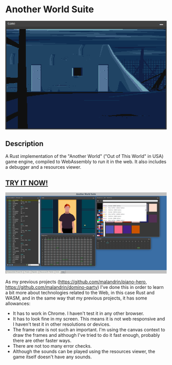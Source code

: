 # Another World Suite

![Screenshot](screenshots/game.gif)

## Description

A Rust implementation of the "Another World" ("Out of This World" in USA) game engine, compiled to WebAssembly to run it in the web. It also includes a debugger and a resources viewer. 

## [TRY IT NOW!](https://malandrin.github.io/another-world-suite/)

![Screenshot](screenshots/suite.png)

As my previous projects (https://github.com/malandrin/piano-hero, https://github.com/malandrin/domino-party) I've done this in order to learn a bit more about technologies related to the Web, in this case Rust and WASM, and in the same way that my previous projects, it has some allowances:

- It has to work in Chrome. I haven't test it in any other browser.
- It has to look fine in my screen. This means it is not web responsive and I haven't test it in other resolutions or devices.
- The frame rate is not such an important. I'm using the canvas context to draw the frames and although I've tried to do it fast enough, probably there are other faster ways.
- There are not too many error checks.
- Although the sounds can be played using the resources viewer, the game itself doesn't have any sounds.

